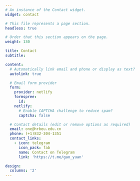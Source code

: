 ```yaml
---
# An instance of the Contact widget.
widget: contact

# This file represents a page section.
headless: true

# Order that this section appears on the page.
weight: 130

title: Contact
subtitle:

content:
  # Automatically link email and phone or display as text?
  autolink: true

  # Email form provider
  form:
    provider: netlify
    formspree:
      id:
    netlify:
      # Enable CAPTCHA challenge to reduce spam?
      captcha: false

  # Contact details (edit or remove options as required)
  email: one@hrbeu.edu.cn
  phone: (+1)832-304-1351
  contact_links:
    - icon: telegram
      icon_pack: fab
      name: Contact on Telegram
      link: 'https://t.me/gao_yuan'

design:
  columns: '2'
---
```

